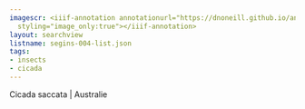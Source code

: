```yaml
---
imagescr: <iiif-annotation annotationurl="https://dnoneill.github.io/annotate/annotations/segins-004-002.json"
  styling="image_only:true"></iiif-annotation>
layout: searchview
listname: segins-004-list.json
tags:
- insects
- cicada
---
```

Cicada saccata | Australie